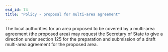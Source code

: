 ```yaml
---
esd_id: 74
title: "Policy - proposal for multi-area agreement"
---
```


The local authorities for an area proposed to be covered by a multi-area agreement (the proposed area) may request the Secretary of State to give a direction under section 125 for the preparation and submission of a draft multi-area agreement for the proposed area.

